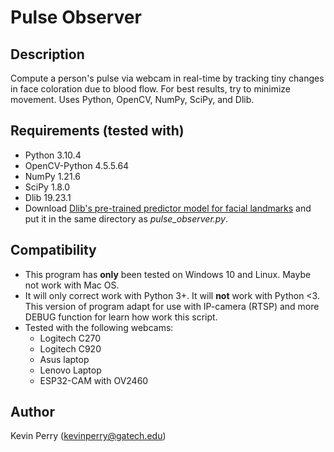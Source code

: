# Pulse Observer

## Description

Compute a person's pulse via webcam in real-time by tracking tiny changes in face coloration due to blood flow. For best results, try to minimize movement.
Uses Python, OpenCV, NumPy, SciPy, and Dlib.

## Requirements (tested with)

-   Python 3.10.4
-   OpenCV-Python 4.5.5.64
-   NumPy 1.21.6
-   SciPy 1.8.0
-   Dlib 19.23.1
-   Download [Dlib's pre-trained predictor model for facial landmarks](http://sourceforge.net/projects/dclib/files/dlib/v18.10/shape_predictor_68_face_landmarks.dat.bz2) and put it in the same directory as _pulse_observer.py_.

## Compatibility

-   This program has **only** been tested on Windows 10 and Linux. Maybe not work with Mac OS.
-   It will only correct work with Python 3+. It will **not** work with Python <3. This version of program adapt for use with IP-camera (RTSP) and more DEBUG function for learn how work this script.
-   Tested with the following webcams:
    -   Logitech C270
    -   Logitech C920
    -   Asus laptop
    -   Lenovo Laptop
    -   ESP32-CAM with OV2460

## Author

Kevin Perry
(kevinperry@gatech.edu)

